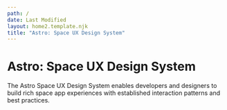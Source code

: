 ```yaml
---
path: /
date: Last Modified
layout: home2.template.njk
title: "Astro: Space UX Design System"
---
```


# Astro: Space UX Design System

The Astro Space UX Design System enables developers and designers to build rich space app experiences with established interaction patterns and best practices.
